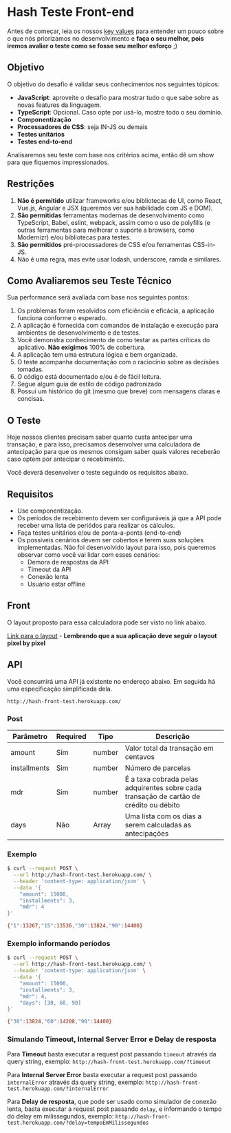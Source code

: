 # Hash Teste Front-end

Antes de começar, leia os nossos [key values](https://www.keyvalues.com/hash) para entender um pouco sobre o que nós priorizamos no desenvolvimento e **faça o seu melhor, pois iremos avaliar o teste como se fosse seu melhor esforço** ;)

## Objetivo

O objetivo do desafio é validar seus conhecimentos nos seguintes tópicos:
- **JavaScript**: aproveite o desafio para mostrar tudo o que sabe sobre as novas features da linguagem.
- **TypeScript**: Opcional. Caso opte por usá-lo, mostre todo o seu domínio. 
- **Componentização** 
- **Processadores de CSS**: seja IN-JS ou demais
-  **Testes unitários** 
- **Testes end-to-end**

Analisaremos seu teste com base nos critérios acima, então dê um show para que fiquemos impressionados.

## Restrições

1.  **Não é permitido** utilizar frameworks e/ou bibliotecas de UI, como React, Vue.js, Angular e JSX (queremos ver sua habilidade com JS e DOM).
2.  **São permitidas** ferramentas modernas de desenvolvimento como TypeScript, Babel, eslint, webpack, assim como o uso de polyfills (e outras ferramentas para melhorar o suporte a browsers, como Modernizr) e/ou bibliotecas para testes.
3.  **São permitidos** pré-processadores de CSS e/ou ferramentas CSS-in-JS.
4.  Não é uma regra, mas evite usar lodash, underscore, ramda e similares.

## Como Avaliaremos seu Teste Técnico

Sua performance será avaliada com base nos seguintes pontos:

1. Os problemas foram resolvidos com eficiência e eficácia, a aplicação funciona conforme o esperado.
2. A aplicação é fornecida com comandos de instalação e execução para ambientes de desenvolvimento e de testes.
3. Você demonstra conhecimento de como testar as partes críticas do aplicativo. **Não exigimos** 100% de cobertura.
4. A aplicação tem uma estrutura lógica e bem organizada.
5. O teste acompanha documentação com o raciocínio sobre as decisões tomadas.
6. O código está documentado e/ou é de fácil leitura.
7. Segue algum guia de estilo de código padronizado
8. Possui um histórico do git (mesmo que breve) com mensagens claras e concisas.

## O Teste

Hoje nossos clientes precisam saber quanto custa antecipar uma transação, e para isso, precisamos desenvolver uma calculadora de antecipação para que os mesmos consigam saber quais valores receberão caso optem por antecipar o recebimento.

Você deverá desenvolver o teste seguindo os requisitos abaixo.

## Requisitos

- Use componentização.
- Os períodos de recebimento devem ser configuráveis já que a API pode receber uma lista de periódos para realizar os cálculos.
- Faça testes unitários e/ou de ponta-a-ponta (end-to-end)
- Os possíveis cenários devem ser cobertos e terem suas soluções implementadas. Não foi desenvolvido layout para isso, pois queremos observar como você vai lidar com esses cenários:
  - Demora de respostas da API
  - Timeout da API
  - Conexão lenta
  - Usuário estar offline

## Front
O layout proposto para essa calculadora pode ser visto no link abaixo.

[Link para o layout](https://www.figma.com/file/ipV80xJ29T7rdz0Aoo7xWv/Antecipation?node-id=0%3A1) - **Lembrando que a sua aplicação deve seguir o layout pixel by pixel**

## API

Você consumirá uma API já existente no endereço abaixo. Em seguida há uma especificação simplificada dela.

`http://hash-front-test.herokuapp.com/`

### Post

| Parâmetro    | Required | Tipo          | Descrição                                                                              |
|--------------|----------|---------------|----------------------------------------------------------------------------------------|
| amount       | Sim      | number        | Valor total da transação em centavos                                                   |
| installments | Sim      | number        | Número de parcelas                                                                     |
| mdr          | Sim      | number        | É a taxa cobrada pelas adquirentes sobre cada transação de cartão de crédito ou débito |
| days         | Não      | Array<number> | Uma lista com os dias a serem calculadas as antecipações                               |


### Exemplo

```bash
$ curl --request POST \
  --url http://hash-front-test.herokuapp.com/ \
  --header 'content-type: application/json' \
  --data '{
	"amount": 15000,
	"installments": 3,
	"mdr": 4
}'

{"1":13267,"15":13536,"30":13824,"90":14400}
```

### Exemplo informando períodos

```bash
$ curl --request POST \
  --url http://hash-front-test.herokuapp.com/ \
  --header 'content-type: application/json' \
  --data '{
	"amount": 15000,
	"installments": 3,
	"mdr": 4,
	"days": [30, 60, 90]
}'

{"30":13824,"60":14208,"90":14400}
```

### Simulando Timeout, Internal Server Error e Delay de resposta

Para **Timeout** basta executar a request post passando `timeout` através da query string, exemplo:
`http://hash-front-test.herokuapp.com/?timeout`

Para **Internal Server Error** basta executar a request post passando `internalError` através da query string, exemplo:
`http://hash-front-test.herokuapp.com/?internalError`

Para **Delay de resposta**, que pode ser usado como simulador de conexão lenta, basta executar a request post passando `delay`, e informando o tempo do delay em milissegundos, exemplo:
`http://hash-front-test.herokuapp.com/?delay=tempoEmMilissegundos`
